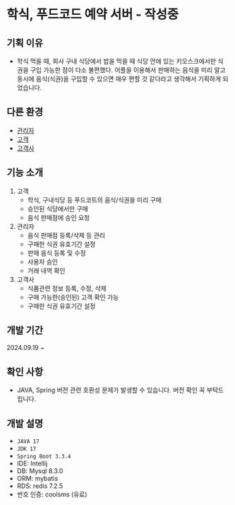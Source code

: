 # 학식, 푸드코드 예약 서버 - 작성중

## 기획 이유
- 학식 먹을 때, 회사 구내 식당에서 밥을 먹을 때 식당 안에 있는 키오스크에서만 식권을 구입 가능한 점이 다소 불편했다. 어플을 이용해서 판매하는 음식을 미리 알고 동시에 음식(식권)을 구입할 수 있으면 매우 편할 것 같다라고 생각해서 기획하게 되었습니다.

## 다른 환경
- [관리자]()
- [고객]()
- [고객사]()

## 기능 소개
1. 고객
   - 학식, 구내식당 등 푸드코트의 음식/식권을 미리 구매
   - 승인된 식당에서만 구매 
   - 음식 판매점에 승인 요청 
2. 관리자
   - 음식 판매점 등록/삭제 등 관리
   - 구매한 식권 유효기간 설정
   - 판매 음식 등록 및 수정
   - 사용자 승인
   - 거래 내역 확인
3. 고객사
   - 식품관련 정보 등록, 수정, 삭제
   - 구매 가능한(승인된) 고객 확인 가능
   - 구매한 식권 유효기간 설정
  
## 개발 기간
2024.09.19 ~

## 확인 사항
- JAVA, Spring 버전 관련 호환성 문제가 발생할 수 있습니다. 버전 확인 꼭 부탁드립니다.
     
## 개발 설명
- `JAVA 17`
- `JDK 17`
- `Spring Boot 3.3.4`
- IDE: Intellij
- DB: Mysql 8.3.0
- ORM: mybatis
- RDS: redis 7.2.5
- 번호 인증: coolsms (유료)
